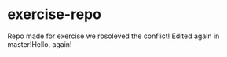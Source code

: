 # exercise-repo
Repo made for exercise
we rosoleved the conflict!
Edited again in master!Hello, again!